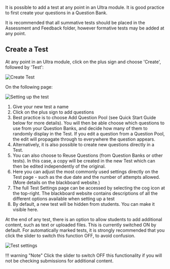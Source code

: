 It is possible to add a test at any point in an Ultra module. It is good practice to first create your questions in a Question Bank.

It is recommended that all summative tests should be placed in the Assessment and Feedback folder, however formative tests may be added at any point.

## Create a Test

At any point in an Ultra module, click on the plus sign and choose 'Create', followed by 'Test':  

![Create Test](https://xerte.cardiff.ac.uk/USER-FILES/18321-wdmsev-site/media/image-20220921103202-1.png)

On the following page: 

![Setting up the test](https://xerte.cardiff.ac.uk/USER-FILES/18321-wdmsev-site/media/image(121).png)

1. Give your new test a name
2. Click on the plus sign to add questions
3. Best practice is to choose Add Question Pool (see Quick Start Guide below for more details). You will then be able choose which questions to use from your Question Banks, and decide how many of them to randomly display in the Test. If you edit a question from a Question Pool, the edit will propagate through to everywhere the question appears.
4. Alternatively, it is also possible to create new questions directly in a Test. 
5. You can also choose to Reuse Questions (from Question Banks or other tests). In this case, a copy will be created in the new Test which can then be edited independently of the original.
6. Here you can adjust the most commonly used settings directly on the Test page - such as the due date and the number of attempts allowed. (More details on the blackboard website.)
7. The full Test Settings page can be accessed by selecting the cog icon at the top-right.  The blackboard website contains descriptions of all the different options available when setting up a test
8. By default, a new test will be hidden from students. You can make it visible here.  

At the end of any test, there is an option to allow students to add additional content, such as text or uploaded files. This is currently switched ON by default. For automatically marked tests, it is strongly recommended that you click the slider to switch this function OFF, to avoid confusion.

![Test settings](https://xerte.cardiff.ac.uk/USER-FILES/18321-wdmsev-site/media/image(79).png)

!!! warning "Note"
    Click the slider to switch OFF this functionality if you will not be checking submissions for additional content.